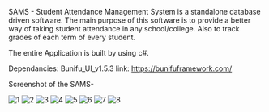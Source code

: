 SAMS - Student Attendance Management System is a standalone database driven software. The main purpose of this software is to provide a better way of taking student attendance in any school/college. Also to track grades of each term of every student.

The entire Application is built by using c#.

Dependancies: Bunifu_UI_v1.5.3
link: https://bunifuframework.com/

Screenshot of the SAMS-

![1](https://user-images.githubusercontent.com/27717975/30631216-1cf4875c-9e01-11e7-8a46-727b2bdeef48.jpg)
![2](https://user-images.githubusercontent.com/27717975/30631233-24afd582-9e01-11e7-98ed-e83d07f0aa04.jpg)
![3](https://user-images.githubusercontent.com/27717975/30631238-27fa9632-9e01-11e7-9cfb-a34f8f0a7c6c.jpg)
![4](https://user-images.githubusercontent.com/27717975/30631241-2ae0f3b4-9e01-11e7-9fcb-ce5657ea8e8d.jpg)
![5](https://user-images.githubusercontent.com/27717975/30631245-2ebf0eee-9e01-11e7-9560-24bd0a66d4fc.jpg)
![6](https://user-images.githubusercontent.com/27717975/30631248-32b8c864-9e01-11e7-982f-b851ec3d7f73.jpg)
![7](https://user-images.githubusercontent.com/27717975/30631252-354f98e6-9e01-11e7-87e3-0cede103c2b9.jpg)
![8](https://user-images.githubusercontent.com/27717975/30631255-3734091c-9e01-11e7-8b99-fc71f3ed5ce6.jpg)

